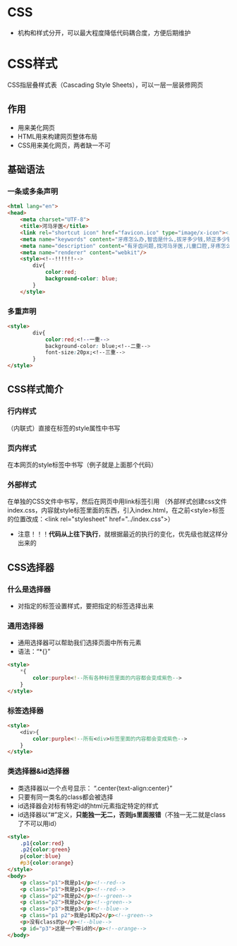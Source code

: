 # CSS
- 机构和样式分开，可以最大程度降低代码耦合度，方便后期维护
# CSS样式
CSS指层叠样式表（Cascading Style Sheets），可以一层一层装修网页
## 作用
- 用来美化网页
- HTML用来构建网页整体布局
- CSS用来美化网页，两者缺一不可
## 基础语法
### 一条或多条声明
``` html
<html lang="en">
<head>
    <meta charset="UTF-8">
    <title>河马牙医</title>
    <link rel="shortcut icon" href="favicon.ico" type="image/x-icon"><!--type="image/x-icon"站点图标的类型-->
    <meta name="keywords" content="牙疼怎么办,智齿是什么,拔牙多少钱,矫正多少钱,北大口腔,小白兔牙科">
    <meta name="description" content="有牙齿问题,找河马牙医,儿童口腔,牙疼怎么办,矫正多少钱,种植牙,小白兔牙科">
    <meta name="renderer" content="webkit"/>
    <style><!--!!!!!!-->
        div{
            color:red;
            background-color: blue;
        }
    </style>
```
### 多重声明
```html
<style>
        div{
            color:red;<!--一重-->
            background-color: blue;<!--二重-->
            font-size:20px;<!--三重-->
        }
</style>
```
## CSS样式简介
### 行内样式
（内联式）直接在标签的style属性中书写
### 页内样式
在本网页的style标签中书写（例子就是上面那个代码）
### 外部样式
在单独的CSS文件中书写，然后在网页中用link标签引用
（外部样式创建css文件index.css，内容就style标签里面的东西，引入index.html，在之前\<style>标签的位置改成：\<link rel="stylesheet" href="../index.css">）
- 注意！！！**代码从上往下执行**，就根据最近的执行的变化，优先级也就这样分出来的
## CSS选择器
### 什么是选择器
- 对指定的标签设置样式，要把指定的标签选择出来
### 通用选择器
- 通用选择器可以帮助我们选择页面中所有元素
- 语法：“*{}”
```html
<style>
    *{
        color:purple<!--所有各种标签里面的内容都会变成紫色-->
    }
</style>
```
### 标签选择器
```html
<style>
    <div>{
        color:purple<!--所有<div>标签里面的内容都会变成紫色-->
    }
</style>
```
### 类选择器&id选择器
- 类选择器以一个点号显示： “.center{text-align:center}”
- 只要有同一类名的class都会被选择
- id选择器会对标有特定id的html元素指定特定的样式
- id选择器以“#”定义，**只能独一无二，否则js里面报错**（不独一无二就是class了不可以用id）
```html
<style>
    .p1{color:red}
    .p2{color:green}
    p{color:blue}
    #p3{color:orange}
</style>
<body>
    <p class="p1">我是p1</p><!--red-->
    <p class="p1">我是p1</p><!--red-->
    <p class="p2">我是p2</p><!--green-->
    <p class="p2">我是p2</p><!--green-->
    <p class="p3">我是p3</p><!--blue-->
    <p class="p1 p2">我是p1和p2</p><!--green-->
    <p>没有class的p</p><!--blue-->
    <p id="p3">这是一个带id的</p><!--orange-->
</body>
```
